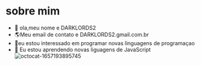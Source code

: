 # sobre mim
- 👋 ola,meu nome e DARKLORDS2
-  :earth_americas:Meu email de contato e DARKLORDS2.gmail.com.br
- :blue_heart:eu estou interessado em programar novas linguagens de programaçao
- 🌱 Eu estou aprendendo novas liguagens de JavaScript
![octocat-1657193895745](https://user-images.githubusercontent.com/108338589/177764812-b95aa60e-76fd-40a7-a3fe-8a43fab922d1.png)
